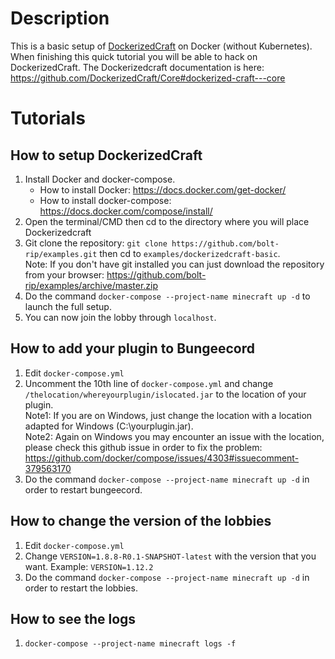 # Description
This is a basic setup of [DockerizedCraft](https://github.com/DockerizedCraft/Core) on Docker (without Kubernetes).   
When finishing this quick tutorial you will be able to hack on DockerizedCraft.
The Dockerizedcraft documentation is here: https://github.com/DockerizedCraft/Core#dockerized-craft---core

# Tutorials
## How to setup DockerizedCraft
1. Install Docker and docker-compose.
    - How to install Docker: https://docs.docker.com/get-docker/
    - How to install docker-compose: https://docs.docker.com/compose/install/
2. Open the terminal/CMD then cd to the directory where you will place Dockerizedcraft
3. Git clone the repository: `git clone https://github.com/bolt-rip/examples.git` then cd to `examples/dockerizedcraft-basic`.   
   Note: If you don't have git installed you can just download the repository from your browser: https://github.com/bolt-rip/examples/archive/master.zip
4. Do the command `docker-compose --project-name minecraft up -d` to launch the full setup.
5. You can now join the lobby through `localhost`.

## How to add your plugin to Bungeecord
1. Edit `docker-compose.yml`
2. Uncomment the 10th line of `docker-compose.yml` and change `/thelocation/whereyourplugin/islocated.jar` to the location of your plugin.  
   Note1: If you are on Windows, just change the location with a location adapted for Windows (C:\yourplugin.jar).   
   Note2: Again on Windows you may encounter an issue with the location, please check this github issue in order to fix the problem: https://github.com/docker/compose/issues/4303#issuecomment-379563170
3. Do the command `docker-compose --project-name minecraft up -d` in order to restart bungeecord.

## How to change the version of the lobbies
1. Edit `docker-compose.yml`
2. Change `VERSION=1.8.8-R0.1-SNAPSHOT-latest` with the version that you want. Example: `VERSION=1.12.2`
3. Do the command `docker-compose --project-name minecraft up -d` in order to restart the lobbies.

## How to see the logs
1. `docker-compose --project-name minecraft logs -f`